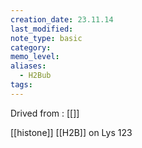 ```yaml
---
creation_date: 23.11.14
last_modified: 
note_type: basic
category: 
memo_level: 
aliases:
  - H2Bub
tags:
---
```


Drived from : [[]]

[[histone]] [[H2B]] on Lys 123